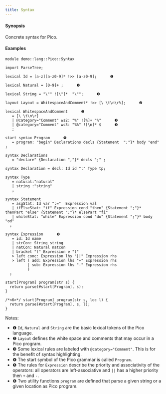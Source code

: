 ```yaml
---
title: Syntax
---
```


#### Synopsis

Concrete syntax for Pico.

#### Examples


```rascal 
module demo::lang::Pico::Syntax

import ParseTree;

lexical Id = [a-z][a-z0-9]* !>> [a-z0-9];      ❶  

lexical Natural = [0-9]+ ;      ❶  

lexical String = "\"" ![\"]*  "\"";      ❶  

layout Layout = WhitespaceAndComment* !>> [\ \t\n\r%];      ❷  

lexical WhitespaceAndComment      ❷  
   = [\ \t\n\r]
   | @category="Comment" ws2: "%" ![%]+ "%"      ❸  
   | @category="Comment" ws3: "%%" ![\n]* $      ❸  
   ;

start syntax Program      ❹  
   = program: "begin" Declarations decls {Statement  ";"}* body "end" ;

syntax Declarations 
   = "declare" {Declaration ","}* decls ";" ;  
 
syntax Declaration = decl: Id id ":" Type tp;

syntax Type 
   = natural:"natural" 
   | string :"string" 
   ;

syntax Statement 
   = asgStat: Id var ":="  Expression val 
   | ifElseStat: "if" Expression cond "then" {Statement ";"}*  thenPart "else" {Statement ";"}* elsePart "fi"
   | whileStat: "while" Expression cond "do" {Statement ";"}* body "od"
  ;  
     
syntax Expression      ❺  
   = id: Id name
   | strCon: String string
   | natCon: Natural natcon
   | bracket "(" Expression e ")"
   > left conc: Expression lhs "||" Expression rhs
   > left ( add: Expression lhs "+" Expression rhs
          | sub: Expression lhs "-" Expression rhs
          )
  ;

start[Program] program(str s) {
  return parse(#start[Program], s);
}

/*<6>*/ start[Program] program(str s, loc l) {
  return parse(#start[Program], s, l);
} 

```

                
Notes:

* ❶   `Id`, `Natural` and `String` are the basic lexical tokens of the Pico language.
* ❷   `Layout` defines the white space and comments that may occur in a Pico program.
* ❸   Some lexical rules are labeled with `@category="Comment"`. This is for the benefit of syntax highlighting.
* ❹   The start symbol of the Pico grammar is called `Program`.
* ❺   The rules for `Expression` describe the priority and associativity of the operators: all operators are left-associative and `||` has a higher priority then `+` and `-`.
* ❻   Two utility functions `program` are defined that parse a given string or a given location as Pico program.


